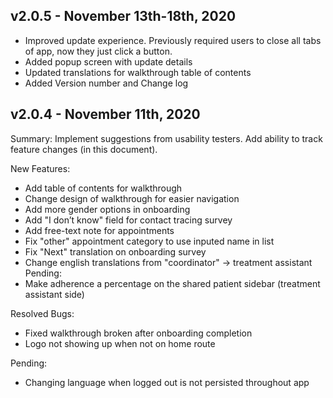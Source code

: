 

## v2.0.5 - November 13th-18th, 2020

 - Improved update experience. Previously required users to close all tabs of app, now they just click a button.
 - Added popup screen with update details
 - Updated translations for walkthrough table of contents
 - Added Version number and Change log


## v2.0.4 - November 11th, 2020

Summary:
Implement suggestions from usability testers. Add ability to track feature changes (in this document).

New Features:

- Add table of contents for walkthrough
- Change design of walkthrough for easier navigation
- Add more gender options in onboarding
- Add "I don’t know" field for contact tracing survey
- Add free-text note for appointments
- Fix "other" appointment category to use inputed name in list
- Fix "Next" translation on onboarding survey
- Change english translations from "coordinator" -> treatment assistant
Pending:
- Make adherence a percentage on the shared patient sidebar (treatment assistant side)

Resolved Bugs:
- Fixed walkthrough broken after onboarding completion
- Logo not showing up when not on home route

Pending:
- Changing language when logged out is not persisted throughout app



